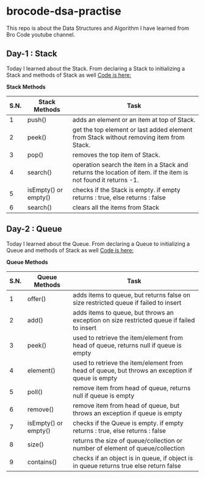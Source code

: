 # brocode-dsa-practise
This repo is about the Data Structures and Algorithm I have learned from Bro Code youtube channel.

## Day-1 : Stack
Today I learned about the Stack. From declaring a Stack to initializing a Stack and methods of Stack as well
[Code is here: ](https://github.com/1-Sandeep/DSAwithJava-BroCode/blob/master/src/Day1_Brocode_Stack/Brocode_Stack.java)

**Stack Methods**

| S.N. | Stack Methods        | Task                                                                                                           |
|------|----------------------|----------------------------------------------------------------------------------------------------------------|
| 1    | push()               | adds an element or an item at top of Stack.                                                                    |
| 2    | peek()               | get the top element or last added element from Stack without removing item from Stack.                         |
| 3    | pop()                | removes the top item of Stack.                                                                                 |
| 4    | search()             | operation search the item in a Stack and returns the location of item. if the item is not found it returns -1. |
| 5    | isEmpty() or empty() | checks if the Stack is empty. if empty returns : true, else returns : false                                    |
| 6    | search()             | clears all the items from Stack                                                                                |

## Day-2 : Queue

Today I learned about the Queue. From declaring a Queue to initializing a Queue and methods of Stack as well
[Code is here: ](https://github.com/1-Sandeep/DSAwithJava-BroCode/blob/master/src/Day1_Brocode_Queue/Brocode_Queue.java)

**Queue Methods**

| S.N. | Queue Methods        | Task                                                                                            |
|------|----------------------|-------------------------------------------------------------------------------------------------|
| 1    | offer()              | adds items to queue, but returns false on size restricted queue if failed to insert             |
| 2    | add()                | adds items to queue, but throws an exception on size restricted queue if failed to insert       |
| 3    | peek()               | used to retrieve the item/element from head of queue, returns null if queue is empty            |
| 4    | element()            | used to retrieve the item/element from head of queue, but throws an exception if queue is empty |
| 5    | poll()               | remove item from head of queue, returns null if queue is empty                                  |
| 6    | remove()             | remove item from head of queue, but throws an exception if queue is empty                       |
| 7    | isEmpty() or empty() | checks if the Queue is empty. if empty returns : true, else returns : false                     |
| 8    | size()               | returns the size of queue/collection or number of element of queue/collection                   |
| 9    | contains()           | checks if an object is in queue, if object is in queue returns true else return false           |
